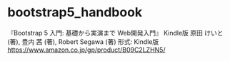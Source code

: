 # bootstrap5_handbook
『Bootstrap 5 入門: 基礎から実演まで Web開発入門』 Kindle版
原田 けいと  (著), 豊内 茜 (著), Robert Segawa (著)  形式: Kindle版
https://www.amazon.co.jp/gp/product/B09C2LZHN5/
